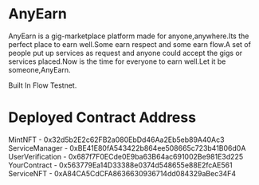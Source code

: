# AnyEarn

AnyEarn is a gig-marketplace platform made for anyone,anywhere.Its the perfect place to earn well.Some earn respect and some earn flow.A set of people put up services as request and anyone could accept 
the gigs or services placed.Now is the time for everyone to earn well.Let it be someone,AnyEarn.

Built In Flow Testnet.

# Deployed Contract Address

MintNFT - 0x32d5b2E2c62FB2a080EbDd46Aa2Eb5eb89A40Ac3
ServiceManager - 0xBE41E80fA543422b864ee508665c723b41B06d0A
UserVerification - 0x687f7F0ECde0E9ba63B64ac691002Be981E3d225
YourContract - 0x563779Ea14D33388e0374d548655e88E2fcAE561
ServiceNFT - 0xA84CA5CdCFA8636630936714dd084329aBec34F4

